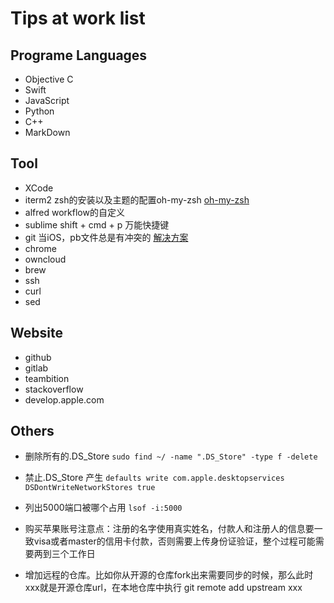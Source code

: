 # Tips at work list #

## Programe Languages ##
- Objective C
- Swift
- JavaScript
- Python
- C++
- MarkDown

## Tool ##
- XCode
- iterm2 zsh的安装以及主题的配置oh-my-zsh [oh-my-zsh](https://github.com/robbyrussell/oh-my-zsh) 
- alfred workflow的自定义
- sublime shift + cmd + p 万能快捷键 
- git 
当iOS，pb文件总是有冲突的 [解决方案](http://roadfiresoftware.com/2015/09/automatically-resolving-git-merge-conflicts-in-xcodes-project-pbxproj/)
- chrome
- owncloud
- brew
- ssh
- curl
- sed

## Website ##
- github
- gitlab
- teambition
- stackoverflow
- develop.apple.com

## Others ##
* 删除所有的.DS_Store		`sudo find ~/ -name ".DS_Store" -type f -delete`
* 禁止.DS_Store 产生		`defaults write com.apple.desktopservices DSDontWriteNetworkStores true`
* 列出5000端口被哪个占用  `lsof -i:5000`

* 购买苹果账号注意点：注册的名字使用真实姓名，付款人和注册人的信息要一致visa或者master的信用卡付款，否则需要上传身份证验证，整个过程可能需要两到三个工作日

* 增加远程的仓库。比如你从开源的仓库fork出来需要同步的时候，那么此时xxx就是开源仓库url，在本地仓库中执行 git remote add upstream xxx
